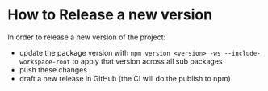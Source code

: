 # How to Release a new version

In order to release a new version of the project:

  - update the package version with `npm version <version> -ws --include-workspace-root` to apply that version across all sub packages
  - push these changes
  - draft a new release in GitHub (the CI will do the publish to npm)
